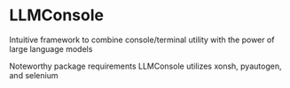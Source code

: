 # LLMConsole
Intuitive framework to combine console/terminal utility with the power of large language models

Noteworthy package requirements
LLMConsole utilizes xonsh, pyautogen, and selenium
